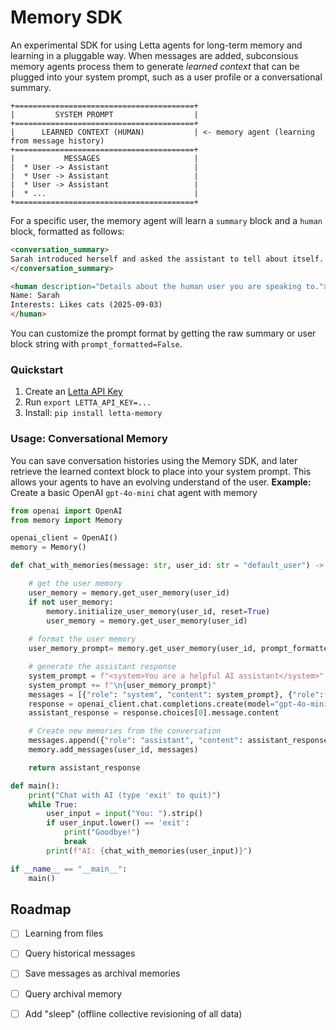 # Memory SDK 
An experimental SDK for using Letta agents for long-term memory and learning in a pluggable way. When messages are added, subconsious memory agents process them to generate *learned context* that can be plugged into your system prompt, such as a user profile or a conversational summary. 
```
+========================================+
|         SYSTEM PROMPT                  |
+========================================+
|      LEARNED CONTEXT (HUMAN)           | <- memory agent (learning from message history)
+========================================+
|           MESSAGES                     |
|  * User -> Assistant                   |
|  * User -> Assistant                   |
|  * User -> Assistant                   |
|  * ...                                 |
+========================================+
```
For a specific user, the memory agent will learn a `summary` block and a `human` block, formatted as follows:
```html
<conversation_summary>
Sarah introduced herself and asked the assistant to tell about itself. The assistant provided a brief self-description and offered further help.
</conversation_summary>

<human description="Details about the human user you are speaking to.">
Name: Sarah
Interests: Likes cats (2025-09-03)
</human>
```
You can customize the prompt format by getting the raw summary or user block string with `prompt_formatted=False`.

### Quickstart 
1. Create an [Letta API Key](https://app.letta.com/api-keys)
2. Run `export LETTA_API_KEY=...`
3. Install: `pip install letta-memory`

### Usage: Conversational Memory 
You can save conversation histories using the Memory SDK, and later retrieve the learned context block to place into your system prompt. This allows your agents to have an evolving understand of the user. 
**Example:** Create a basic OpenAI `gpt-4o-mini` chat agent with memory 
```python
from openai import OpenAI
from memory import Memory

openai_client = OpenAI()
memory = Memory()

def chat_with_memories(message: str, user_id: str = "default_user") -> str:

    # get the user memory 
    user_memory = memory.get_user_memory(user_id)
    if not user_memory:
        memory.initialize_user_memory(user_id, reset=True)
        user_memory = memory.get_user_memory(user_id)
    
    # format the user memory 
    user_memory_prompt= memory.get_user_memory(user_id, prompt_formatted=True)

    # generate the assistant response
    system_prompt = f"<system>You are a helpful AI assistant</system>"
    system_prompt += f"\n{user_memory_prompt}"
    messages = [{"role": "system", "content": system_prompt}, {"role": "user", "content": message}]
    response = openai_client.chat.completions.create(model="gpt-4o-mini", messages=messages)
    assistant_response = response.choices[0].message.content

    # Create new memories from the conversation
    messages.append({"role": "assistant", "content": assistant_response})
    memory.add_messages(user_id, messages)

    return assistant_response

def main():
    print("Chat with AI (type 'exit' to quit)")
    while True:
        user_input = input("You: ").strip()
        if user_input.lower() == 'exit':
            print("Goodbye!")
            break
        print(f"AI: {chat_with_memories(user_input)}")

if __name__ == "__main__":
    main()
```


## Roadmap 
- [ ] Learning from files
- [ ] Query historical messages 
- [ ] Save messages as archival memories
- [ ] Query archival memory
- [ ] Add "sleep" (offline collective revisioning of all data)  

